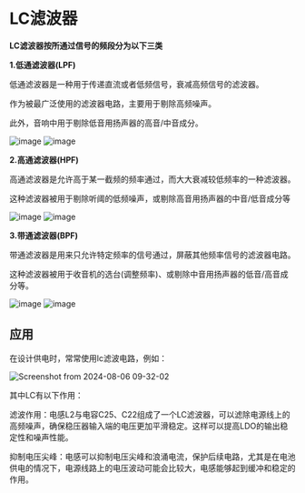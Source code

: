 # LC滤波器

**LC滤波器按所通过信号的频段分为以下三类**

**1.低通滤波器(LPF)**

低通滤波器是一种用于传递直流或者低频信号，衰减高频信号的滤波器。

作为被最广泛使用的滤波器电路，主要用于剔除高频噪声。

此外，音响中用于剔除低音用扬声器的高音/中音成分。

![image](https://github.com/user-attachments/assets/bca87b9e-4121-4bae-8870-7fa011c31850)
![image](https://github.com/user-attachments/assets/2e60f12e-d926-4835-94a9-4c567ee15f59)


**2.高通滤波器(HPF)**

高通滤波器是允许高于某一截频的频率通过，而大大衰减较低频率的一种滤波器。

这种滤波器被用于剔除听阈的低频噪声，或剔除高音用扬声器的中音/低音成分等

![image](https://github.com/user-attachments/assets/7540afe1-9359-49c9-ab25-82d2b9ed2451)
![image](https://github.com/user-attachments/assets/52f05599-6c57-4e86-b516-27db04b86036)


**3.带通滤波器(BPF)**

带通滤波器是用来只允许特定频率的信号通过，屏蔽其他频率信号的滤波器电路。

这种滤波器被用于收音机的选台(调整频率)、或剔除中音用扬声器的低音/高音成分等。

![image](https://github.com/user-attachments/assets/c2cb936f-fa55-4985-b427-01737db12f13)
![image](https://github.com/user-attachments/assets/e4660c79-210e-48f3-939c-5bc831370482)

## 应用

在设计供电时，常常使用lc滤波电路，例如：

![Screenshot from 2024-08-06 09-32-02](https://github.com/user-attachments/assets/1d7cb2ca-bd09-4d55-bbde-493405e0209f)

其中LC有以下作用：

滤波作用：电感L2与电容C25、C22组成了一个LC滤波器，可以滤除电源线上的高频噪声，确保稳压器输入端的电压更加平滑稳定。这样可以提高LDO的输出稳定性和噪声性能。

抑制电压尖峰：电感可以抑制电压尖峰和浪涌电流，保护后续电路，尤其是在电池供电的情况下，电源线路上的电压波动可能会比较大，电感能够起到缓冲和稳定的作用。


